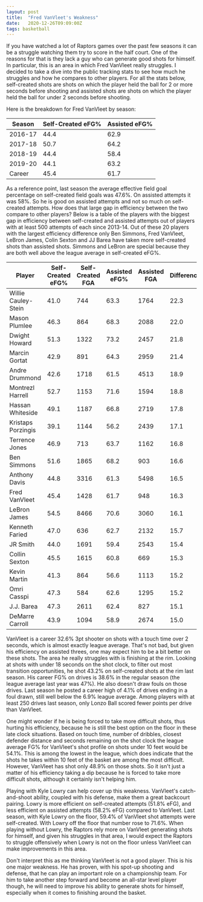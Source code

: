 ```yaml
---
layout: post
title:  "Fred VanVleet's Weakness"
date:   2020-12-26T09:09:00Z
tags: basketball
---
```


If you have watched a lot of Raptors games over the past few seasons it can be a struggle watching them try to score in the half court. One of the reasons for that is they lack a guy who can generate good shots for himself. In particular, this is an area in which Fred VanVleet really struggles. I decided to take a dive into the public tracking stats to see how much he struggles and how he compares to other players. For all the stats below, self-created shots are shots on which the player held the ball for 2 or more seconds before shooting and assisted shots are shots on which the player held the ball for under 2 seconds before shooting.

Here is the breakdown for Fred VanVleet by season:

| Season| Self-Created eFG% | Assisted eFG% |
|--------|------|------|
 2016-17 | 44.4 | 62.9 |
 2017-18 | 50.7 | 64.2 |
 2018-19 | 44.4 | 58.4 |
 2019-20 | 44.1 | 63.2 |
 Career  | 45.4 | 61.7 |

As a reference point, last season the average effective field goal percentage on self-created field goals was 47.6%. On assisted attempts it was 58%. So he is good on assisted attempts and not so much on self-created attempts. How does that large gap in efficiency between the two compare to other players? Below is a table of the players with the biggest gap in efficiency between self-created and assisted attempts out of players with at least 500 attempts of each since 2013-14. Out of these 20 players with the largest efficiency difference only Ben Simmons, Fred VanVleet, LeBron James, Colin Sexton and JJ Barea have taken more self-created shots than assisted shots. Simmons and LeBron are special because they are both well above the league average in self-created eFG%.

| Player | Self-Created eFG%  | Self-Created FGA | Assisted eFG% | Assisted FGA | Difference |
|---------------------|------|------|-------|------|------|
 Willie Cauley-Stein | 41.0 |  744 | 63.3 | 1764 | 22.3|
 Mason Plumlee       | 46.3 |  864 | 68.3 | 2088 | 22.0|
 Dwight Howard       | 51.3 | 1322 | 73.2 | 2457 | 21.8|
 Marcin Gortat       | 42.9 |  891 | 64.3 | 2959 | 21.4|
 Andre Drummond      | 42.6 | 1718 | 61.5 | 4513 | 18.9|
 Montrezl Harrell    | 52.7 | 1153 | 71.6 | 1594 | 18.8|
 Hassan Whiteside    | 49.1 | 1187 | 66.8 | 2719 | 17.8|
 Kristaps Porzingis  | 39.1 | 1144 | 56.2 | 2439 | 17.1|
 Terrence Jones      | 46.9 |  713 | 63.7 | 1162 | 16.8|
 Ben Simmons         | 51.6 | 1865 | 68.2 |  903 | 16.6|
 Anthony Davis       | 44.8 | 3316 | 61.3 | 5498 | 16.5|
 Fred VanVleet       | 45.4 | 1428 | 61.7 |  948 | 16.3|
 LeBron James        | 54.5 | 8466 | 70.6 | 3060 | 16.1|
 Kenneth Faried      | 47.0 |  636 | 62.7 | 2132 | 15.7|
 JR Smith            | 44.0 | 1691 | 59.4 | 2543 | 15.4|
 Collin Sexton       | 45.5 | 1615 | 60.8 |  669 | 15.3|
 Kevin Martin        | 41.3 |  864 | 56.6 | 1113 | 15.2|
 Omri Casspi         | 47.3 |  584 | 62.6 | 1295 | 15.2|
 J.J. Barea          | 47.3 | 2611 | 62.4 |  827 | 15.1|
 DeMarre Carroll     | 43.9 | 1094 | 58.9 | 2674 | 15.0|


VanVleet is a career 32.6% 3pt shooter on shots with a touch time over 2 seconds, which is almost exactly league average. That's not bad, but given his efficiency on assisted threes, one may expect him to be a bit better on these shots. The area he really struggles with is finishing at the rim. Looking at shots with under 18 seconds on the shot clock, to filter out most transition opportunities, he shot 43.2% on self-created shots at the rim last season. His career FG% on drives is 38.6% in the regular season (the league average last year was 47%). He also doesn't draw fouls on those drives. Last season he posted a career high of 4.1% of drives ending in a foul drawn, still well below the 6.9% league average. Among players with at least 250 drives last season, only Lonzo Ball scored fewer points per drive than VanVleet.

One might wonder if he is being forced to take more difficult shots, thus hurting his efficiency, because he is still the best option on the floor in these late clock situations. Based on touch time, number of dribbles, closest defender distance and seconds remaining on the shot clock the league average FG% for VanVleet's shot profile on shots under 10 feet would be 54.1%. This is among the lowest in the league, which does indicate that the shots he takes within 10 feet of the basket are among the most difficult. However, VanVleet has shot only 48.9% on those shots. So it isn't just a matter of his efficiency taking a dip because he is forced to take more difficult shots, although it certainly isn't helping him.

Playing with Kyle Lowry can help cover up this weakness. VanVleet's catch-and-shoot ability, coupled with his defense, make them a great backcourt pairing. Lowry is more efficient on self-created attempts (51.8% eFG), and less efficient on assisted attempts (58.2% eFG) compared to VanVleet. Last season, with Kyle Lowry on the floor, 59.4% of VanVleet shot attempts were self-created. With Lowry off the floor that number rose to 71.6%. When playing without Lowry, the Raptors rely more on VanVleet generating shots for himself, and given his struggles in that area, I would expect the Raptors to struggle offensively when Lowry is not on the floor unless VanVleet can make improvements in this area.

Don't interpret this as me thinking VanVleet is not a good player. This is his one major weakness. He has proven, with his spot-up shooting and defense, that he can play an important role on a championship team. For him to take another step forward and become an all-star level player though, he will need to improve his ability to generate shots for himself, especially when it comes to finishing around the basket.
